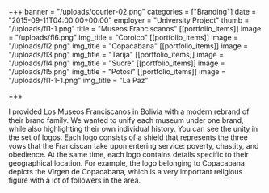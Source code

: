 +++
banner = "/uploads/courier-02.png"
categories = ["Branding"]
date = "2015-09-11T04:00:00+00:00"
employer = "University Project"
thumb = "/uploads/fl1-1.png"
title = "Museos Franciscanos"
[[portfolio_items]]
image = "/uploads/fl6.png"
img_title = "Coroico"
[[portfolio_items]]
image = "/uploads/fl2.png"
img_title = "Copacabana"
[[portfolio_items]]
image = "/uploads/fl3.png"
img_title = "Tarija"
[[portfolio_items]]
image = "/uploads/fl4.png"
img_title = "Sucre"
[[portfolio_items]]
image = "/uploads/fl5.png"
img_title = "Potosí"
[[portfolio_items]]
image = "/uploads/fl1-1-1.png"
img_title = "La Paz"

+++

I provided Los Museos Franciscanos in Bolivia with a modern rebrand of their brand family. We wanted to unify each museum under one brand, while also highlighting their own individual history. You can see the unity in the set of logos. Each logo consists of a shield that represents the three vows that the Franciscan take upon entering service: poverty, chastity, and obedience. At the same time, each logo contains details specific to their geographical location. For example, the logo belonging to Copacabana depicts the Virgen de Copacabana, which is a very important religious figure with a lot of followers in the area.

